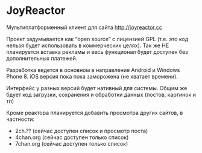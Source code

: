 JoyReactor
==========

Мультиплатформенный клиент для сайта http://joyreactor.cc

Проект задумывается как “open source” с лицензией GPL (т.е. это код нельзя будет использовать в коммерческих целях).
Так же НЕ планируется вставка рекламы и весь функционал будет доступен без дополнительных платежей.

Разработка ведется в основном в направление Android и Windows Phone 8. 
iOS версия пока пока заморожена (не хватает времени).

Интерфейс у разных версий будет нативный для системы.
Общим же бдует код загрузки, сохранения и обработки данных (постов, картинок и тп)

Кроме реактора планируется добавить просмотра других сайтов, в частности:
* 2ch.?? (сейчас доступен список и просмотр поста)
* 4chan.org (сейчас доступен только список)
* 7chan.org (сейчас доступен только список)
